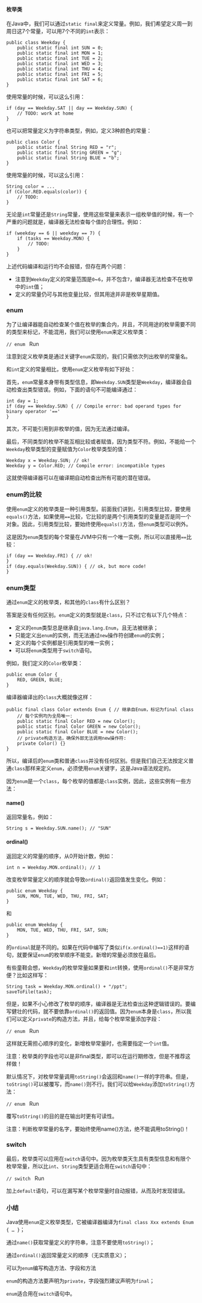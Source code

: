 #### 枚举类

在Java中，我们可以通过`static final`来定义常量。例如，我们希望定义周一到周日这7个常量，可以用7个不同的`int`表示：

```
public class Weekday {
    public static final int SUN = 0;
    public static final int MON = 1;
    public static final int TUE = 2;
    public static final int WED = 3;
    public static final int THU = 4;
    public static final int FRI = 5;
    public static final int SAT = 6;
}
```

使用常量的时候，可以这么引用：

```
if (day == Weekday.SAT || day == Weekday.SUN) {
    // TODO: work at home
}
```

也可以把常量定义为字符串类型，例如，定义3种颜色的常量：

```
public class Color {
    public static final String RED = "r";
    public static final String GREEN = "g";
    public static final String BLUE = "b";
}
```

使用常量的时候，可以这么引用：

```
String color = ...
if (Color.RED.equals(color)) {
    // TODO:
}
```

无论是`int`常量还是`String`常量，使用这些常量来表示一组枚举值的时候，有一个严重的问题就是，编译器无法检查每个值的合理性。例如：

```
if (weekday == 6 || weekday == 7) {
    if (tasks == Weekday.MON) {
        // TODO:
    }
}
```

上述代码编译和运行均不会报错，但存在两个问题：

- 注意到`Weekday`定义的常量范围是`0`~`6`，并不包含`7`，编译器无法检查不在枚举中的`int`值；
- 定义的常量仍可与其他变量比较，但其用途并非是枚举星期值。

### enum

为了让编译器能自动检查某个值在枚举的集合内，并且，不同用途的枚举需要不同的类型来标记，不能混用，我们可以使用`enum`来定义枚举类：

`// enum ` Run

注意到定义枚举类是通过关键字`enum`实现的，我们只需依次列出枚举的常量名。

和`int`定义的常量相比，使用`enum`定义枚举有如下好处：

首先，`enum`常量本身带有类型信息，即`Weekday.SUN`类型是`Weekday`，编译器会自动检查出类型错误。例如，下面的语句不可能编译通过：

```
int day = 1;
if (day == Weekday.SUN) { // Compile error: bad operand types for binary operator '=='
}
```

其次，不可能引用到非枚举的值，因为无法通过编译。

最后，不同类型的枚举不能互相比较或者赋值，因为类型不符。例如，不能给一个`Weekday`枚举类型的变量赋值为`Color`枚举类型的值：

```
Weekday x = Weekday.SUN; // ok!
Weekday y = Color.RED; // Compile error: incompatible types
```

这就使得编译器可以在编译期自动检查出所有可能的潜在错误。

### enum的比较

使用`enum`定义的枚举类是一种引用类型。前面我们讲到，引用类型比较，要使用`equals()`方法，如果使用`==`比较，它比较的是两个引用类型的变量是否是同一个对象。因此，引用类型比较，要始终使用`equals()`方法，但`enum`类型可以例外。

这是因为`enum`类型的每个常量在JVM中只有一个唯一实例，所以可以直接用`==`比较：

```
if (day == Weekday.FRI) { // ok!
}
if (day.equals(Weekday.SUN)) { // ok, but more code!
}
```

### enum类型

通过`enum`定义的枚举类，和其他的`class`有什么区别？

答案是没有任何区别。`enum`定义的类型就是`class`，只不过它有以下几个特点：

- 定义的`enum`类型总是继承自`java.lang.Enum`，且无法被继承；
- 只能定义出`enum`的实例，而无法通过`new`操作符创建`enum`的实例；
- 定义的每个实例都是引用类型的唯一实例；
- 可以将`enum`类型用于`switch`语句。

例如，我们定义的`Color`枚举类：

```
public enum Color {
    RED, GREEN, BLUE;
}
```

编译器编译出的`class`大概就像这样：

```
public final class Color extends Enum { // 继承自Enum，标记为final class
    // 每个实例均为全局唯一:
    public static final Color RED = new Color();
    public static final Color GREEN = new Color();
    public static final Color BLUE = new Color();
    // private构造方法，确保外部无法调用new操作符:
    private Color() {}
}
```

所以，编译后的`enum`类和普通`class`并没有任何区别。但是我们自己无法按定义普通`class`那样来定义`enum`，必须使用`enum`关键字，这是Java语法规定的。

因为`enum`是一个`class`，每个枚举的值都是`class`实例，因此，这些实例有一些方法：

#### name()

返回常量名，例如：

```
String s = Weekday.SUN.name(); // "SUN"
```

#### ordinal()

返回定义的常量的顺序，从0开始计数，例如：

```
int n = Weekday.MON.ordinal(); // 1
```

改变枚举常量定义的顺序就会导致`ordinal()`返回值发生变化。例如：

```
public enum Weekday {
    SUN, MON, TUE, WED, THU, FRI, SAT;
}
```

和

```
public enum Weekday {
    MON, TUE, WED, THU, FRI, SAT, SUN;
}
```

的`ordinal`就是不同的。如果在代码中编写了类似`if(x.ordinal()==1)`这样的语句，就要保证`enum`的枚举顺序不能变。新增的常量必须放在最后。

有些童鞋会想，`Weekday`的枚举常量如果要和`int`转换，使用`ordinal()`不是非常方便？比如这样写：

```
String task = Weekday.MON.ordinal() + "/ppt";
saveToFile(task);
```

但是，如果不小心修改了枚举的顺序，编译器是无法检查出这种逻辑错误的。要编写健壮的代码，就不要依靠`ordinal()`的返回值。因为`enum`本身是`class`，所以我们可以定义`private`的构造方法，并且，给每个枚举常量添加字段：

`// enum ` Run

这样就无需担心顺序的变化，新增枚举常量时，也需要指定一个`int`值。

 注意：枚举类的字段也可以是非final类型，即可以在运行期修改，但是不推荐这样做！

默认情况下，对枚举常量调用`toString()`会返回和`name()`一样的字符串。但是，`toString()`可以被覆写，而`name()`则不行。我们可以给`Weekday`添加`toString()`方法：

`// enum ` Run

覆写`toString()`的目的是在输出时更有可读性。

 注意：判断枚举常量的名字，要始终使用name()方法，绝不能调用toString()！

### switch

最后，枚举类可以应用在`switch`语句中。因为枚举类天生具有类型信息和有限个枚举常量，所以比`int`、`String`类型更适合用在`switch`语句中：

`// switch ` Run

加上`default`语句，可以在漏写某个枚举常量时自动报错，从而及时发现错误。

### 小结

Java使用`enum`定义枚举类型，它被编译器编译为`final class Xxx extends Enum { … }`；

通过`name()`获取常量定义的字符串，注意不要使用`toString()`；

通过`ordinal()`返回常量定义的顺序（无实质意义）；

可以为`enum`编写构造方法、字段和方法

`enum`的构造方法要声明为`private`，字段强烈建议声明为`final`；

`enum`适合用在`switch`语句中。